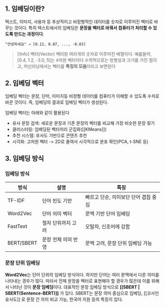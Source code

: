 ## 1. 임베딩이란?
텍스트, 이미지, 사용자 등 추상적이고 비정형적인 데이터를 숫자로 이루어진 벡터로 바꾸는 것이다. 특히 텍스트에서의 임베딩은 **문장을 벡터로 바꿔서 컴퓨터가 처리할 수 있도록 만드는 과정이다**.

```
"안녕하세요" → [0.12, 0.87, ..., -0.03]
```

> [!info] 벡터(Vector)
> 벡터랑 여러개의 숫자로 이루어진 배열이다.
> 예를들어, [0.4, 1.2, -3.0, 5]는 4차원 벡터이다
> 수학적으로는 방향성과 크기를 가진 점이고, 머신러닝에서는 벡터를 **특징의 모음**이라고 보면된다

## 2. 임베딩 벡터
임베딩 벡터는 문장, 단어, 이미지등 비정형 데이터를 컴퓨터가 이해할 수 있도록 수치로 바꾼 것이다. 즉, 임베딩의 결과로 임베딩 벡터가 생성된다.

임베딩 벡터는 아래와 같이 활용된다
- 유사 문장 검색: 새로운 문장과 기존 문장의 벡터를 비교해 가장 비슷한 문장  찾기
- 클러스터링: 임베딩된 벡터끼리 군집화([[KMeans]])
- 추천 시스템: 유사도 기반으로 콘텐츠 추천
- 시각화: 고처원 벡터 -> 2D로 줄여서 시각적으로 분포 확인(PCA, t-SNE 등)
## 3. 임베딩 방식
### 임베딩 방식

| 방식         | 설명          | 특징                    |
| ---------- | ----------- | --------------------- |
| TF-IDF     | 단어 빈도 기반    | 빠르고 단순, 의미보단 단어 겹침 중심 |
| Word2Vec   | 단어 의미 벡터    | 문맥 기반 단어 임베딩          |
| FastText   | 철자 단위까지 고려  | 오탈자, 신조어에 강함          |
| BERT/SBERT | 문장 전체 의미 반영 | 문맥 고려, 문장 단위 임베딩 가능   |
### 문장 단위 임베딩
**Word2Vec**는 단어 단위의 임베딩 방식이다. 하지만 단어는 여러 문맥에서 다른 의미를 나타내는 경우가 많다. 따라서 전체 문장을 벡터로 표현해야 할 경우가 많은데 이를 위해서 나타난 것이 **문장 임베딩**이다. 대표적인 문장 임베딩 방식으로 **[[SBERT | SBERT(Sentence-BERT)]]** 가 있다. SBERT는 문장 의미 중심으로 임베딩, [[코사인 유사도]] 로 문장 간 의미 비교 가능, 한국어 지원 등의 특징이 있다.



